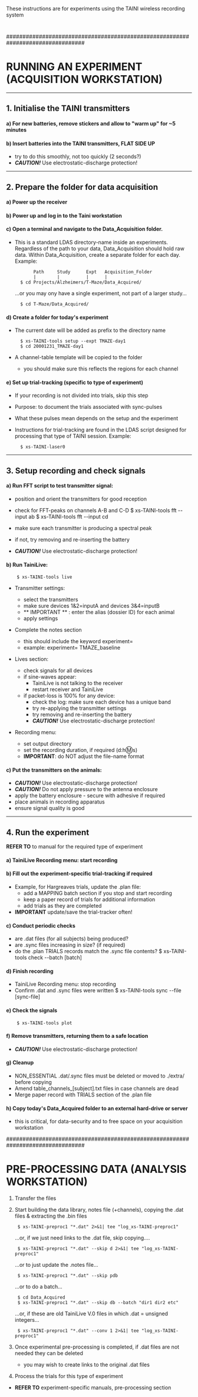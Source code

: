 These instructions are for experiments using the TAINI wireless recording system

```


```
################################################################################  
# RUNNING AN EXPERIMENT (ACQUISITION WORKSTATION)  


--------------------------------------------------------------------------------

## 1. Initialise the TAINI transmitters

#### a) For new batteries, remove stickers and allow to "warm up" for ~5 minutes

#### b) Insert batteries into the TAINI transmitters, **FLAT SIDE UP**
- try to do this smoothly, not too quickly (2 seconds?)
- ***CAUTION!*** Use electrostatic-discharge protection!


--------------------------------------------------------------------------------

## 2. Prepare the folder for data acquisition

#### a) Power up the receiver

#### b) Power up and log in to the Taini workstation

#### c) Open a terminal and navigate to the Data_Acquisition folder.
- This is a standard LDAS directory-name inside an experiments. Regardless of the path to your data, Data_Acquisition should hold raw data. Within Data_Acquisition, create a separate folder for each day. Example:

		     Path     Study      Expt   Acquisition_Folder
		     |        |          |      |
		$ cd Projects/Alzheimers/T-Maze/Data_Acquired/

	...or you may ony have a single experiment, not part of a larger study...

		$ cd T-Maze/Data_Acquired/

#### d) Create a folder for today's experiment
- The current date will be added as prefix to the directory name

		$ xs-TAINI-tools setup --expt TMAZE-day1
		$ cd 20001231_TMAZE-day1

- A channel-table template will be copied to the folder
	- you should make sure this reflects the regions for each channel

#### e) Set up trial-tracking (specific to type of experiment)
- If your recording is not divided into trials, skip this step
- Purpose: to document the trials associated with sync-pulses
- What these pulses mean depends on the setup and the experiment
- Instructions for trial-tracking are found in the LDAS script designed for processing that type of TAINI session. Example:

		$ xs-TAINI-laser0


--------------------------------------------------------------------------------

## 3. Setup recording and check signals

#### a) Run FFT script to test transmitter signal:
- position and orient the transmitters for good reception
- check for FFT-peaks on channels A-B and C-D
		$ xs-TAINI-tools fft --input ab
		$ xs-TAINI-tools fft --input cd

- make sure each transmitter is producing a spectral peak
- if not, try removing and re-inserting the battery
- ***CAUTION!*** Use electrostatic-discharge protection!

#### b) Run TainiLive:

		$ xs-TAINI-tools live

* Transmitter settings:
	- select the transmitters
	- make sure devices 1&2=inputA and devices 3&4=inputB
	- ** IMPORTANT ** : enter the alias (dossier ID) for each animal
	- apply settings

* Complete the notes section
	- this should include the keyword experiment=
	- example:
			experiment= TMAZE_baseline

* Lives section:
	- check signals for all devices
	- if sine-waves appear:
		- TainiLive is not talking to the receiver
		- restart receiver and TainiLive
	- if packet-loss is 100% for any device:
		- check the log: make sure each device has a unique band
		- try re-applying the transmitter settings
		- try removing and re-inserting the battery
		- ***CAUTION!*** Use electrostatic-discharge protection!

* Recording menu:
	- set output directory
	- set the recording duration, if required (d:h:m:s)
	- **IMPORTANT**:  do NOT adjust the file-name format

#### c) Put the transmitters on the animals:
- ***CAUTION!*** Use electrostatic-discharge protection!
- ***CAUTION!*** Do not apply pressure to the antenna enclosure
- apply the battery enclosure - secure with adhesive if required
- place animals in recording apparatus
- ensure signal quality is good


--------------------------------------------------------------------------------

## 4. Run the experiment

**REFER TO** to manual for the required type of experiment

#### a) TainiLive Recording menu: start recording

#### b) Fill out the experiment-specific trial-tracking if required
- Example, for Hargreaves trials, update the .plan file:
	- add a MAPPING batch section if you stop and start recording
	- keep a paper record of trials for additional information
	- add trials as they are completed
- **IMPORTANT** update/save the trial-tracker often!

#### c) Conduct periodic checks
- are .dat files (for all subjects) being produced?
- are .sync files increasing in size? (if required)
- do the .plan TRIALS records match the .sync file contents?
		$ xs-TAINI-tools check --batch [batch]

#### d) Finish recording
- TainiLive Recording menu: stop recording
- Confirm .dat and .sync files were written
		$ xs-TAINI-tools sync --file [sync-file]

#### e) Check the signals
		$ xs-TAINI-tools plot

#### f) Remove transmitters, returning them to a safe location
- ***CAUTION!*** Use electrostatic-discharge protection!

#### g) Cleanup
- NON_ESSENTIAL .dat/.sync files must be deleted or moved to ./extra/ before copying
- Amend table_channels_[subject].txt files in case channels are dead
- Merge paper record with TRIALS section of the .plan file

#### h) Copy today's Data_Acquired folder to an external hard-drive or server 
- this is critical, for data-security and to free space on your acquisition workstation



################################################################################
# PRE-PROCESSING DATA (ANALYSIS WORKSTATION)

1.  Transfer the files

2. Start building the data library, notes file (+channels), copying the .dat files & extracting the .bin files

		$ xs-TAINI-preproc1 "*.dat" 2>&1| tee "log_xs-TAINI-preproc1"

	...or, if we just need links to the .dat file, skip copying....

		$ xs-TAINI-preproc1 "*.dat" --skip d 2>&1| tee "log_xs-TAINI-preproc1"

	...or to just update the .notes file...

		$ xs-TAINI-preproc1 "*.dat" --skip pdb

	...or to do a batch...

		$ cd Data_Acquired
		$ xs-TAINI-preproc1 "*.dat" --skip db --batch "dir1 dir2 etc"

	...or, if these are old TainiLive V.0 files in which .dat =  unsigned integers...

		$ xs-TAINI-preproc1 "*.dat" --conv 1 2>&1| tee "log_xs-TAINI-preproc1"

3. Once experimental pre-processing is completed, if .dat files are not needed they can be deleted
	- you may wish to create links to the original .dat files

4. Process the trials for this type of experiment
- **REFER TO** experiment-specific manuals, pre-processing section

